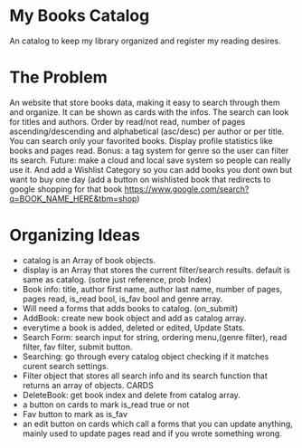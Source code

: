 # My Books Catalog
An catalog to keep my library organized and register my reading desires.

# The Problem
An website that store books data, making it easy to search through them and organize. It can be shown as cards with the infos. The search can look for titles and authors. Order by read/not read, number of pages ascending/descending and alphabetical (asc/desc) per author or per title. You can search only your favorited books. Display profile statistics like books and pages read.
Bonus: a tag system for genre so the user can filter its search.
Future: make a cloud and local save system so people can really use it. And add a Wishlist Category so you can add books you dont own but want to buy one day (add a button on wishlisted book that redirects to google shopping for that book https://www.google.com/search?q=BOOK_NAME_HERE&tbm=shop)

# Organizing Ideas
- catalog is an Array of book objects.
- display is an Array that stores the current filter/search results. default is same as catalog. (sotre just reference, prob Index)
- Book info: title, author first name, author last name, number of pages, pages read, is_read bool, is_fav bool and genre array.
- Will need a forms that adds books to catalog. (on_submit)
- AddBook: create new book object and add as catalog array.
- everytime a book is added, deleted or edited, Update Stats.
- Search Form: search input for string, ordering menu,(genre filter), read filter, fav filter, submit button.
- Searching: go through every catalog object checking if it matches curent search settings.
- Filter object that stores all search info and its search function that returns an array of objects.
CARDS
- DeleteBook: get book index and delete from catalog array.
- a button on cards to mark is_read true or not
- Fav button to mark as is_fav
- an edit button on cards which call a forms that you can update anything, mainly used to update pages read and if you wrote something wrong.